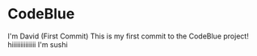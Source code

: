 # CodeBlue
I'm David (First Commit)
This is my first commit to the CodeBlue project!
hiiiiiiiiiiiiii I'm sushi